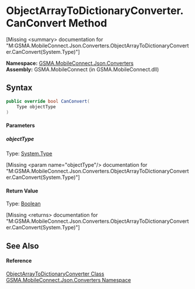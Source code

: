 ObjectArrayToDictionaryConverter.CanConvert Method
==================================================

[Missing &lt;summary> documentation for "M:GSMA.MobileConnect.Json.Converters.ObjectArrayToDictionaryConverter.CanConvert(System.Type)"]


**Namespace:** [GSMA.MobileConnect.Json.Converters][1]  
**Assembly:** GSMA.MobileConnect (in GSMA.MobileConnect.dll)

Syntax
------

```csharp
public override bool CanConvert(
	Type objectType
)
```

#### Parameters

##### *objectType*
Type: [System.Type][2]  

[Missing &lt;param name="objectType"/> documentation for "M:GSMA.MobileConnect.Json.Converters.ObjectArrayToDictionaryConverter.CanConvert(System.Type)"]


#### Return Value
Type: [Boolean][3]  

[Missing &lt;returns> documentation for "M:GSMA.MobileConnect.Json.Converters.ObjectArrayToDictionaryConverter.CanConvert(System.Type)"]


See Also
--------

#### Reference
[ObjectArrayToDictionaryConverter Class][4]  
[GSMA.MobileConnect.Json.Converters Namespace][1]  

[1]: ../README.md
[2]: http://msdn.microsoft.com/en-us/library/42892f65
[3]: http://msdn.microsoft.com/en-us/library/a28wyd50
[4]: README.md
[5]: ../../_icons/Help.png